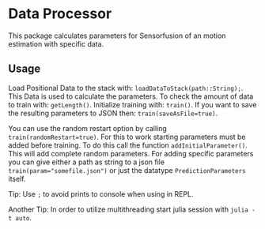 # Data Processor

This package calculates parameters for Sensorfusion of an motion estimation with specific data.

## Usage

Load Positional Data to the stack with: 
`loadDataToStack(path::String);`.
This Data is used to calculate the parameters. To check the amount of data to train with: 
`getLength()`.
Initialize training with: `train()`.
If you want to save the resulting parameters to JSON then: `train(saveAsFile=true)`.

You can use the random restart option by calling `train(randomRestart=true)`. For this to work starting parameters 
must be added before training. To do this call the function `addInitialParameter()`. This will add complete random parameters. For adding specific parameters you can give either a path as string to a json file 
`train(param="somefile.json")` or just the datatype `PredictionParameters` itself.  

Tip: Use `;` to avoid prints to console when using in REPL.

Another Tip: In order to utilize multithreading start julia session with `julia -t auto`.
